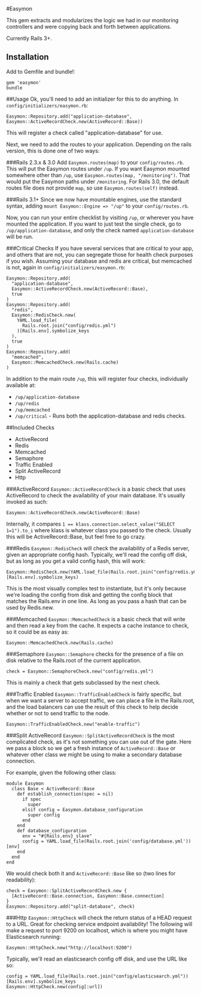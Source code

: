 #Easymon

This gem extracts and modularizes the logic we had in our monitoring controllers
and were copying back and forth between applications.

Currently Rails 3+.


## Installation

Add to Gemfile and bundle!:

    gem 'easymon'
    bundle


##Usage
Ok, you'll need to add an initializer for this to do anything. In 
`config/initializers/easymon.rb`:

    Easymon::Repository.add("application-database", Easymon::ActiveRecordCheck.new(ActiveRecord::Base))
This will register a check called "application-database" for use.

Next, we need to add the routes to your application. Depending on the rails version,
this is done one of two ways:

###Rails 2.3.x & 3.0
Add `Easymon.routes(map)` to your `config/routes.rb`.  This will put the Easymon
routes under `/up`.  If you want Easymon mounted somewhere other than `/up`, use
`Easymon.routes(map, "/monitoring")`.  That would put the Easymon paths under 
`/monitoring`.  For Rails 3.0, the default routes file does not provide `map`, so
use `Easymon.routes(self)` instead.

###Rails 3.1+
Since we now have mountable engines, use the standard syntax, adding 
`mount Easymon::Engine => "/up"` to your `config/routes.rb`.


Now, you can run your entire checklist by visiting `/up`, or wherever you have
mounted the application.  If you want to just test the single check, go to 
`/up/application-database`, and only the check named `application-database` will
be run.

###Critical Checks
If you have several services that are critical to your app, and others that
are not, you can segregate those for health check purposes if you wish.  Assuming
your database and redis are critical, but memcached is not, again in
`config/initializers/easymon.rb`:

    Easymon::Repository.add(
      "application-database", 
      Easymon::ActiveRecordCheck.new(ActiveRecord::Base), 
      true
    )
    Easymon::Repository.add(
      "redis", 
      Easymon::RedisCheck.new(
        YAML.load_file(
          Rails.root.join("config/redis.yml")
        )[Rails.env].symbolize_keys
      ), 
      true
    )
    Easymon::Repository.add(
      "memcached", 
      Easymon::MemcachedCheck.new(Rails.cache)
    )
In addition to the main route `/up`, this will register four checks, individually
available at:
 * `/up/application-database`
 * `/up/redis`
 * `/up/memcached`
 * `/up/critical` - Runs both the application-database and redis checks.
 

##Included Checks

 * ActiveRecord
 * Redis
 * Memcached
 * Semaphore
 * Traffic Enabled
 * Split ActiveRecord
 * Http
 
###ActiveRecord
`Easymon::ActiveRecordCheck` is a basic check that uses ActiveRecord to check the
availability of your main database.  It's usually invoked as such:

    Easymon::ActiveRecordCheck.new(ActiveRecord::Base)

Internally, it compares `1 == klass.connection.select_value("SELECT 1=1").to_i`
where klass is whatever class you passed to the check.  Usually this will be 
ActiveRecord::Base, but feel free to go crazy.

###Redis
`Easymon::RedisCheck` will check the availability of a Redis server, given an
appropriate config hash.  Typically, we'll read the config off disk, but as long
as you get a valid config hash, this will work:

    Easymon::RedisCheck.new(YAML.load_file(Rails.root.join("config/redis.yml"))[Rails.env].symbolize_keys)

This is the most visually complex test to instantiate, but it's only because we're
loading the config from disk and getting the config block that matches the Rails.env
in one line.  As long as you pass a hash that can be used by Redis.new.

###Memcached
`Easymon::MemcachedCheck` is a basic check that will write and then read a key
from the cache.  It expects a cache instance to check, so it could be as easy as:

    Easymon::MemcachedCheck.new(Rails.cache)

###Semaphore
`Easymon::Semaphore` checks for the presence of a file on disk relative to the 
Rails.root of the current application.

    check = Easymon::SemaphoreCheck.new("config/redis.yml")
This is mainly a check that gets subclassed by the next check.

###Traffic Enabled
`Easymon::TrafficEnabledCheck` is fairly specific, but when we want a server to
accept traffic, we can place a file in the Rails.root, and the load balancers 
can use the result of this check to help decide whether or not to send traffic to
the node.

    Easymon::TrafficEnabledCheck.new("enable-traffic")

###Split ActiveRecord
`Easymon::SplitActiveRecordCheck` is the most complicated check, as it's not
something you can use out of the gate. Here we pass a block so we get a fresh 
instance of `ActiveRecord::Base` or whatever other class we might be using to make
a secondary database connection.

For example, given the following other class:

    module Easymon
      class Base < ActiveRecord::Base
        def establish_connection(spec = nil)
          if spec
            super
          elsif config = Easymon.database_configuration
            super config
          end
        end
        def database_configuration
          env = "#{Rails.env}_slave"
          config = YAML.load_file(Rails.root.join('config/database.yml'))[env]
        end
      end
    end

We would check both it and `ActiveRecord::Base` like so (two lines for readability):

    check = Easymon::SplitActiveRecordCheck.new {
      [ActiveRecord::Base.connection, Easymon::Base.connection] 
    }
    Easymon::Repository.add("split-database", check)

###Http
`Easymon::HttpCheck` will check the return status of a HEAD request to a URL. Great
for checking service endpoint availability! The following will make a request to 
port 9200 on localhost, which is where you might have Elasticsearch running:

    Easymon::HttpCheck.new("http://localhost:9200")

Typically, we'll read an elasticsearch config off disk, and use the URL like so:

    config = YAML.load_file(Rails.root.join("config/elasticsearch.yml"))[Rails.env].symbolize_keys
    Easymon::HttpCheck.new(config[:url])